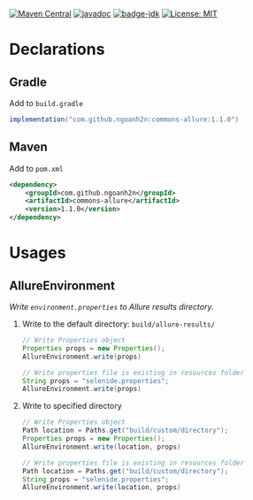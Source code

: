 [![Maven Central](https://maven-badges.herokuapp.com/maven-central/com.github.ngoanh2n/commons-allure/badge.svg)](https://maven-badges.herokuapp.com/maven-central/com.github.ngoanh2n/commons-allure)
[![javadoc](https://javadoc.io/badge2/com.github.ngoanh2n/commons-allure/javadoc.svg)](https://javadoc.io/doc/com.github.ngoanh2n/commons-allure)
[![badge-jdk](https://img.shields.io/badge/jdk-11-blue.svg)](http://www.oracle.com/technetwork/java/javase/downloads/index.html)
[![License: MIT](https://img.shields.io/badge/License-MIT-blueviolet.svg)](https://opensource.org/licenses/MIT)

# Declarations
## Gradle
Add to `build.gradle`
```gradle
implementation("com.github.ngoanh2n:commons-allure:1.1.0")
```

## Maven
Add to `pom.xml`
```xml
<dependency>
    <groupId>com.github.ngoanh2n</groupId>
    <artifactId>commons-allure</artifactId>
    <version>1.1.0</version>
</dependency>
```

# Usages

## AllureEnvironment
_Write `environment.properties` to Allure results directory._

1. Write to the default directory: `build/allure-results/`
    ```java
    // Write Properties object
    Properties props = new Properties();
    AllureEnvironment.write(props)

    // Write properties file is existing in resources folder
    String props = "selenide.properties";
    AllureEnvironment.write(props)
    ```
2. Write to specified directory
    ```java
    // Write Properties object
    Path location = Paths.get("build/custom/directory");
    Properties props = new Properties();
    AllureEnvironment.write(location, props)

    // Write properties file is existing in resources folder
    Path location = Paths.get("build/custom/directory");
    String props = "selenide.properties";
    AllureEnvironment.write(location, props)
    ```
